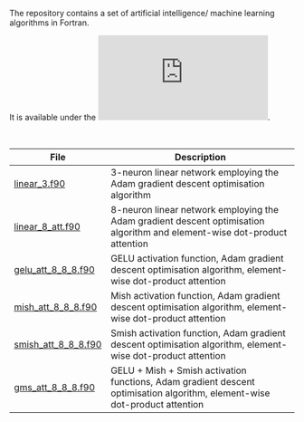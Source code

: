 The repository contains a set of artificial intelligence/ machine learning algorithms in Fortran.

It is available under the ![BSD 3-Clause No Military License](https://github.com/piotrbajdek/Fortran_AI/blob/main/LICENSE.md).

<br>

| File               | Description                                                                              |
|-------------------|-----------------------------------------------------------------------------------|
| [linear_3.f90](https://github.com/piotrbajdek/Fortran_AI/blob/main/linear_3.f90)      | 3-neuron linear network employing the Adam gradient descent optimisation algorithm   |
| [linear_8_att.f90](https://github.com/piotrbajdek/Fortran_AI/blob/main/linear_8_att.f90)  | 8-neuron linear network employing the Adam gradient descent optimisation algorithm and element-wise dot-product attention |
| [gelu_att_8_8_8.f90](https://github.com/piotrbajdek/Fortran_AI/blob/main/gelu_att_8_8_8.f90)  | GELU activation function, Adam gradient descent optimisation algorithm, element-wise dot-product attention |
| [mish_att_8_8_8.f90](https://github.com/piotrbajdek/Fortran_AI/blob/main/mish_att_8_8_8.f90)  | Mish activation function, Adam gradient descent optimisation algorithm, element-wise dot-product attention |
| [smish_att_8_8_8.f90](https://github.com/piotrbajdek/Fortran_AI/blob/main/smish_att_8_8_8.f90)  | Smish activation function, Adam gradient descent optimisation algorithm, element-wise dot-product attention |
| [gms_att_8_8_8.f90](https://github.com/piotrbajdek/Fortran_AI/blob/main/gms_att_8_8_8.f90)  | GELU + Mish + Smish activation functions, Adam gradient descent optimisation algorithm, element-wise dot-product attention |

